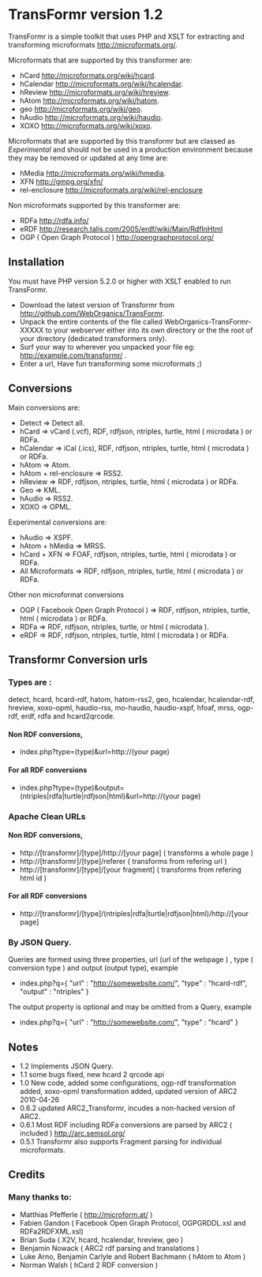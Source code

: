 # TransFormr version 1.2

TransFormr is a simple toolkit that uses PHP and XSLT for extracting and transforming microformats <http://microformats.org/>.

Microformats that are supported by this transformer are:

* hCard <http://microformats.org/wiki/hcard>.
* hCalendar <http://microformats.org/wiki/hcalendar>.
* hReview <http://microformats.org/wiki/hreview>.
* hAtom <http://microformats.org/wiki/hatom>.
* geo <http://microformats.org/wiki/geo>.
* hAudio <http://microformats.org/wiki/haudio>.
* XOXO <http://microformats.org/wiki/xoxo>.
	
Microformats that are supported by this transformr but are classed as *Experimental* and should not be used in a production environment because they may be removed or updated at any time are:

* hMedia <http://microformats.org/wiki/hmedia>.
* XFN <http://gmpg.org/xfn/>
* rel-enclosure <http://microformats.org/wiki/rel-enclosure>
	
Non microformats supported by this transformer are:
	
* RDFa <http://rdfa.info/>
* eRDF <http://research.talis.com/2005/erdf/wiki/Main/RdfInHtml>
* OGP ( Open Graph Protocol ) <http://opengraphprotocol.org/>
	
## Installation 

You must have PHP version 5.2.0 or higher with XSLT enabled to run TransFormr.

* Download the latest version of Transformr from <http://github.com/WebOrganics/TransFormr>.
* Unpack the entire contents of the file called WebOrganics-TransFormr-XXXXX to your webserver either into its own directory or the the root of your directory (dedicated transformers only). 
* Surf your way to wherever you unpacked your file eg: http://example.com/transformr/ .
* Enter a url, Have fun transforming some microformats ;)
	
## Conversions

Main conversions are:

* Detect => Detect all.
* hCard => vCard (.vcf), RDF, rdfjson, ntriples, turtle, html ( microdata )  or RDFa.
* hCalendar => iCal (.ics), RDF, rdfjson, ntriples, turtle, html ( microdata )  or RDFa.
* hAtom => Atom.
* hAtom + rel-enclosure => RSS2.
* hReview => RDF, rdfjson, ntriples, turtle, html ( microdata )  or RDFa.
* Geo => KML.
* hAudio => RSS2.
* XOXO => OPML.

Experimental conversions are:

* hAudio => XSPF.
* hAtom + hMedia => MRSS.
* hCard + XFN => FOAF, rdfjson, ntriples, turtle, html ( microdata )  or RDFa.
* All Microformats => RDF, rdfjson, ntriples, turtle, html ( microdata )  or RDFa.
	
Other non microformat conversions

* OGP ( Facebook Open Graph Protocol ) => RDF, rdfjson, ntriples, turtle, html ( microdata )  or RDFa.
* RDFa => RDF, rdfjson, ntriples, turtle, or html ( microdata ).
* eRDF => RDF, rdfjson, ntriples, turtle, html ( microdata )  or RDFa.

## Transformr Conversion urls

### Types are :

detect, hcard, hcard-rdf, hatom, hatom-rss2, geo, hcalendar, hcalendar-rdf, hreview, xoxo-opml, haudio-rss, mo-haudio, haudio-xspf, hfoaf, mrss, ogp-rdf, erdf, rdfa and hcard2qrcode.

#### Non RDF conversions,

* index.php?type=(type)&url=http://(your page)

#### For all RDF conversions

* index.php?type=(type)&output=(ntriples|rdfa|turtle|rdfjson|html)&url=http://(your page)

### Apache Clean URLs

#### Non RDF conversions,

* http://[transformr]/[type]/http://[your page] ( transforms a whole page )
* http://[transformr]/[type]/referer ( transforms from refering url )
* http://[transformr]/[type]/[your fragment] ( transforms from refering html id )

#### For all RDF conversions

* http://[transformr]/[type]/(ntriples|rdfa|turtle|rdfjson|html)/http://[your page]

### By JSON Query.

Queries are formed using three properties, url (url of the webpage ) , type ( conversion type ) and output (output type), example 

* index.php?q={ "url" : "http://somewebsite.com/", "type" : "hcard-rdf", "output" : "ntriples" } 

The output property is optional and may be omitted from a Query, example

* index.php?q={ "url" : "http://somewebsite.com/", "type" : "hcard" }

## Notes

* 1.2 Implements JSON Query.
* 1.1 some bugs fixed, new hcard 2 qrcode api
* 1.0 New code, added some configurations, ogp-rdf transformation added, xoxo-opml transformation added, updated version of ARC2 2010-04-26
* 0.6.2 updated ARC2_Transformr, incudes a non-hacked version of ARC2.  
* 0.6.1 Most RDF including RDFa conversions are parsed by ARC2 ( included ) http://arc.semsol.org/
* 0.5.1 Transformr also supports Fragment parsing for individual microformats.

## Credits

### Many thanks to:

* Matthias Pfefferle ( <http://microform.at/> ) 
* Fabien Gandon ( Facebook Open Graph Protocol, OGPGRDDL.xsl and RDFa2RDFXML.xsl)
* Brian Suda ( X2V, hcard, hcalendar, hreview, geo )
* Benjamin Nowack ( ARC2 rdf parsing and translations )
* Luke Arno, Benjamin Carlyle and Robert Bachmann ( hAtom to Atom )
* Norman Walsh ( hCard 2 RDF conversion )